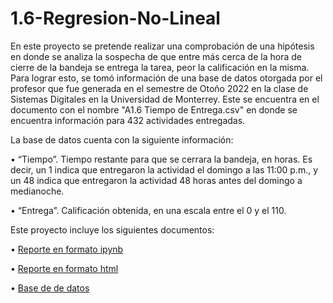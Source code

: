 # 1.6-Regresion-No-Lineal


En este proyecto se pretende realizar una comprobación de una hipótesis en donde se analiza la sospecha de  que entre más cerca de la hora de cierre de la bandeja se entrega la tarea, peor la calificación en la misma. Para lograr esto, se tomó información de una base de datos otorgada por el profesor que fue generada en el semestre de Otoño 2022 en la clase de Sistemas Digitales en la Universidad de Monterrey. Este se encuentra en el documento con el nombre "A1.6 Tiempo de Entrega.csv" en donde se encuentra información para 432 actividades entregadas.

La base de datos cuenta con la siguiente información:

• “Tiempo”. Tiempo restante para que se cerrara la bandeja, en horas. Es decir, un 1 indica que entregaron la actividad el domingo a las 11:00 p.m., y un 48 indica que entregaron la actividad 48 horas antes del domingo a medianoche.

• “Entrega”. Calificación obtenida, en una escala entre el 0 y el 110.

Este proyecto incluye los siguientes documentos:

• [Reporte en formato ipynb](A1.6608994.ipynb)

• [Reporte en formato html](A1.6608994.html)

• [Base de de datos](A1.6TiempodeEntrega.csv)

